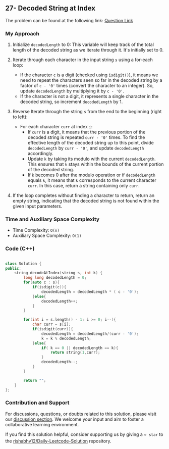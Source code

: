 ## 27- Decoded String at Index

The problem can be found at the following link: [Question Link](https://leetcode.com/problems/decoded-string-at-index/description/)


### My Approach


1. Initialize `decodedLength` to 0: This variable will keep track of the total length of the decoded string as we iterate through it. It's initially set to 0.

2. Iterate through each character in the input string `s` using a for-each loop:
    - If the character `c` is a digit (checked using `isdigit()`), it means we need to repeat the characters seen so far in the decoded string by a factor of `c - '0'` times (convert the character to an integer). So, update `decodedLength` by multiplying it by `c - '0'`.
    - If the character is not a digit, it represents a single character in the decoded string, so increment `decodedLength` by 1.

3. Reverse Iterate through the string `s` from the end to the beginning (right to left):
    - For each character `curr` at index `i`:
        - If `curr` is a digit, it means that the previous portion of the decoded string is repeated `curr - '0'` times. To find the effective length of the decoded string up to this point, divide `decodedLength` by `curr - '0'`, and update `decodedLength` accordingly.
        - Update `k` by taking its modulo with the current `decodedLength`. This ensures that `k` stays within the bounds of the current portion of the decoded string.
        - If `k` becomes 0 after the modulo operation or if `decodedLength` equals `k`, it means that `k` corresponds to the current character `curr`. In this case, return a string containing only `curr`.

4. If the loop completes without finding a character to return, return an empty string, indicating that the decoded string is not found within the given input parameters.



### Time and Auxiliary Space Complexity

- Time Complexity: `O(n)` 
- Auxiliary Space Complexity: `O(1)`


### Code (C++)

```cpp

class Solution {
public:
    string decodeAtIndex(string s, int k) {
        long long decodedLength = 0;
        for(auto c : s){
            if(isdigit(c)){
                decodedLength = decodedLength * ( c - '0');
            }else{
                decodedLength++;
            }
        }

        for(int i = s.length() - 1; i >= 0; i--){
            char curr = s[i];
            if(isdigit(curr)){
                decodedLength = decodedLength/(curr - '0');
                k = k % decodedLength;
            }else{
                if( k == 0 || decodedLength == k){
                    return string(1,curr);
                }
                decodedLength--;
            }
        }

        return "";
    }
};

```

### Contribution and Support

For discussions, questions, or doubts related to this solution, please visit our [discussion section](https://leetcode.com/discuss/general-discussion). We welcome your input and aim to foster a collaborative learning environment.

If you find this solution helpful, consider supporting us by giving a `⭐ star` to the [rishabhv12/Daily-Leetcode-Solution](https://github.com/rishabhv12/Daily-Leetcode-Solution) repository.